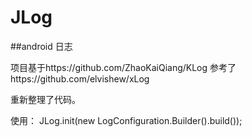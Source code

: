 # JLog
##android 日志

项目基于https://github.com/ZhaoKaiQiang/KLog
参考了https://github.com/elvishew/xLog

重新整理了代码。

使用：
        JLog.init(new LogConfiguration.Builder().build());

